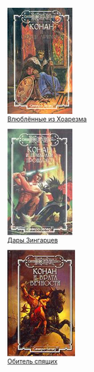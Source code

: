 ![](Влюблённые%20из%20Хоарезма.jpg)  
[Влюблённые из Хоарезма](Влюблённые%20из%20Хоарезма.txt)

![](Дары%20Зингарцев.jpg)  
[Дары Зингарцев](Дары%20Зингарцев.txt)

![](Обитель%20спящих.jpg)  
[Обитель спящих](Обитель%20спящих.txt)
